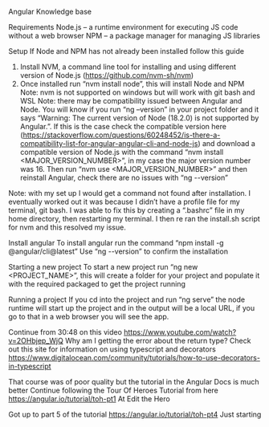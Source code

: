 Angular Knowledge base 

Requirements 
Node.js – a runtime environment for executing JS code without a web browser
NPM – a package manager for managing JS libraries

Setup
If Node and NPM has not already been installed follow this guide
1.	Install NVM, a command line tool for installing and using different version of Node.js (https://github.com/nvm-sh/nvm)
2.	Once installed run “nvm install node”, this will install Node and NPM
Note: nvm is not supported on windows but will work with git bash and WSL
Note: there may be compatibility issued between Angular and Node. You will know if you run “ng –version” in your project folder and it says “Warning: The current version of Node (18.2.0) is not supported by Angular.”. If this is the case check the compatible version here (https://stackoverflow.com/questions/60248452/is-there-a-compatibility-list-for-angular-angular-cli-and-node-js) and download a compatible version of Node.js with the command “nvm install <MAJOR_VERSION_NUMBER>”, in my case the major version number was 16. Then run “nvm use <MAJOR_VERSION_NUMBER>” and then reinstall Angular, check there are no issues with “ng --version”

Note: with my set up I would get a command not found after installation. I eventually worked out it was because I didn’t have a profile file for my terminal, git bash. I was able to fix this by creating a “.bashrc” file in my home directory, then restarting my terminal. I then re ran the install.sh script for nvm and this resolved my issue.

Install angular 
To install angular run the command “npm install -g @angular/cli@latest”
Use “ng --version” to confirm the installation

Starting a new project
To start a new project run “ng new <PROJECT_NAME>”, this will create a folder for your project and populate it with the required packaged to get the project running

Running a project
If you cd into the project and run “ng serve” the node runtime will start up the project and in the output will be a local URL, if you go to that in a web browser you will see the app.

Continue from 30:48 on this video https://www.youtube.com/watch?v=2OHbjep_WjQ
Why am I getting the error about the return type?
Check out this site for information on using typescript and decorators https://www.digitalocean.com/community/tutorials/how-to-use-decorators-in-typescript

That course was of poor quality but the tutorial in the Angular Docs is much better 
Continue following the Tour Of Heroes Tutorial from here https://angular.io/tutorial/toh-pt1
At Edit the Hero

Got up to part 5 of the tutorial https://angular.io/tutorial/toh-pt4
Just starting
